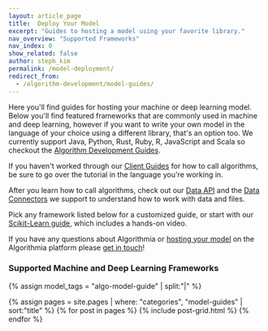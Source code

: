 ```yaml
---
layout: article_page
title:  Deploy Your Model
excerpt: "Guides to hosting a model using your favorite library."
nav_overview: "Supported Frameworks"
nav_index: 0
show_related: false
author: steph_kim
permalink: /model-deployment/
redirect_from:
  - /algorithm-development/model-guides/
---
```


Here you'll find guides for hosting your machine or deep learning model. Below you'll find featured frameworks that are commonly used in machine and deep learning, however if you want to write your own model in the language of your choice using a different library, that's an option too. We currently support Java, Python, Rust, Ruby, R, JavaScript and Scala so checkout the <a href="{{site.baseurl}}/algorithm-development/">Algorithm Development Guides</a>.

If you haven't worked through our <a href="{{site.baseurl}}/clients/">Client Guides</a> for how to call algorithms, be sure to go over the tutorial in the language you're working in.

After you learn how to call algorithms, check out our <a href="http://docs.algorithmia.com/">Data API</a> and the <a href="{{site.baseurl}}/data/">Data Connectors</a> we support to understand how to work with data and files.

Pick any framework listed below for a customized guide, or start with our <a href="{{site.baseurl}}/model-deployment/scikit/">Scikit-Learn guide</a>, which includes a hands-on video.

If you have any questions about Algorithmia or <a href="https://blog.algorithmia.com/how-we-hosted-our-model-as-a-microservice/">hosting your model</a> on the Algorithmia platform please <a href="mailto:support@algorithmia.com">get in touch</a>!


### Supported Machine and Deep Learning Frameworks
{% assign model_tags = "algo-model-guide" | split:"|" %}
<div class="row lang-tile-container">
  {% assign pages = site.pages | where: "categories", "model-guides" | sort:"title" %}
  {% for post in pages %}
		{% include post-grid.html %}
  {% endfor %}
</div>
